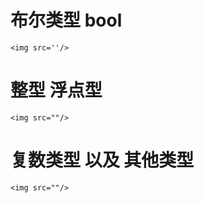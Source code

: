 # 布尔类型 bool
```
<img src=''/>
```

# 整型 浮点型
```
<img src=""/>
```

# 复数类型 以及 其他类型
```
<img src=""/>
```
